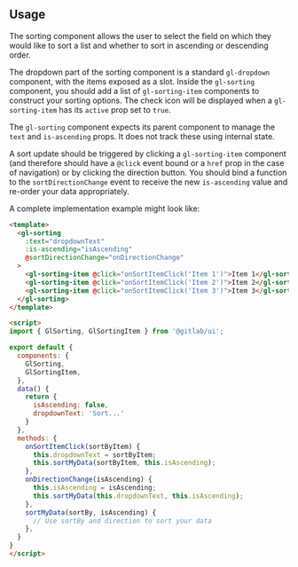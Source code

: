 ## Usage

The sorting component allows the user to select the field on which they would like to sort a list
and whether to sort in ascending or descending order.

The dropdown part of the sorting component is a standard `gl-dropdown` component, with the items
exposed as a slot. Inside the `gl-sorting` component, you should add a list of `gl-sorting-item`
components to construct your sorting options. The check icon will be displayed when a
`gl-sorting-item` has its `active` prop set to `true`.

The `gl-sorting` component expects its parent component to manage the `text` and `is-ascending`
props. It does not track these using internal state.

A sort update should be triggered by clicking a `gl-sorting-item` component (and therefore should
have a `@click` event bound or a `href` prop in the case of navigation) or by clicking the direction
button. You should bind a function to the `sortDirectionChange` event to receive the new
`is-ascending` value and re-order your data appropriately.

A complete implementation example might look like:

```html
<template>
  <gl-sorting
    :text="dropdownText"
    :is-ascending="isAscending"
    @sortDirectionChange="onDirectionChange"
  >
    <gl-sorting-item @click="onSortItemClick('Item 1')">Item 1</gl-sorting-item>
    <gl-sorting-item @click="onSortItemClick('Item 2')">Item 2</gl-sorting-item>
    <gl-sorting-item @click="onSortItemClick('Item 3')">Item 3</gl-sorting-item>
  </gl-sorting>
</template>

<script>
import { GlSorting, GlSortingItem } from '@gitlab/ui';

export default {
  components: {
    GlSorting,
    GlSortingItem,
  },
  data() {
    return {
      isAscending: false,
      dropdownText: 'Sort...'
    }
  },
  methods: {
    onSortItemClick(sortByItem) {
      this.dropdownText = sortByItem;
      this.sortMyData(sortByItem, this.isAscending);
    },
    onDirectionChange(isAscending) {
      this.isAscending = isAscending;
      this.sortMyData(this.dropdownText, this.isAscending);
    },
    sortMyData(sortBy, isAscending) {
      // Use sortBy and direction to sort your data
    },
  }
}
</script>
```
